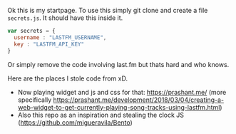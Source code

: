 Ok this is my startpage. To use this simply git clone and create a file `secrets.js`. It should have this inside it.

```js
var secrets = {
  username : "LASTFM_USERNAME",
  key : "LASTFM_API_KEY"
}
```
Or simply remove the code involving last.fm but thats hard and who knows.

Here are the places I stole code from xD.

- Now playing widget and js and css for that: https://prashant.me/ (more specifically https://prashant.me/development/2018/03/04/creating-a-web-widget-to-get-currently-playing-song-tracks-using-lastfm.html)
- Also this repo as an inspiration and stealing the clock JS (https://github.com/migueravila/Bento)
